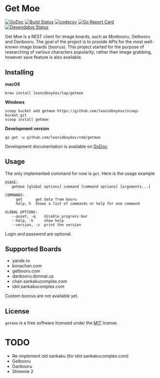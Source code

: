 # Get Moe

[![GoDoc](https://godoc.org/github.com/leonidboykov/getmoe?status.svg)](https://godoc.org/github.com/leonidboykov/getmoe)
[![Build Status](https://travis-ci.org/leonidboykov/getmoe.svg?branch=master)](https://travis-ci.org/leonidboykov/getmoe)
[![codecov](https://codecov.io/gh/leonidboykov/getmoe/branch/master/graph/badge.svg)](https://codecov.io/gh/leonidboykov/getmoe)
[![Go Report Card](https://goreportcard.com/badge/github.com/leonidboykov/getmoe)](https://goreportcard.com/report/github.com/leonidboykov/getmoe)
[![Dependabot Status](https://api.dependabot.com/badges/status?host=github&repo=leonidboykov/getmoe)](https://dependabot.com)

Get Moe is a REST client for image boards, such as Moebooru, Gelbooru and
Danbooru. The goal of the project is to provide APIs for the most well-known
image boards (boorus). This project started for the purpose of researching of
various characters popularity, rather than image grabbing, however save feature
is also available.

## Installing

**macOS**

    brew install leonidboykov/tap/getmoe

**Windows**

    scoop bucket add getmoe https://github.com/leonidboykov/scoop-bucket.git
    scoop install getmoe

**Development version**

    go get -u github.com/leonidboykov/cmd/getmoe

Development documentation is available on [GoDoc](https://godoc.org/github.com/leonidboykov/getmoe).

## Usage

The only implemented command for now is `get`. Here is the usage example

```
USAGE:
   getmoe [global options] command [command options] [arguments...]

COMMANDS:
     get      get data from booru
     help, h  Shows a list of commands or help for one command

GLOBAL OPTIONS:
   --quiet, -q    disable progress bar
   --help, -h     show help
   --version, -v  print the version
```

Login and password are optional.

## Supported Boards

  * yande.re
  * konachan.com
  * gelbooru.com
  * danbooru.donmai.us
  * chan.sankakucomplex.com
  * idol.sankakucomplex.com

Custom boorus are not available yet.

## License

`getmoe` is a free software licensed under the [MIT](LICENSE) license.


# TODO

  * Re-implement old sankaku (for idol.sankakucomplex.com)
  * Gelbooru
  * Danbooru
  * Shimmie 2